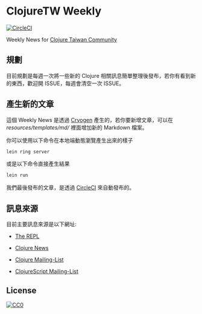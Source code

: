 # ClojureTW Weekly
[![CircleCI](https://circleci.com/gh/clojure-tw/weekly.svg?style=svg)](https://circleci.com/gh/clojure-tw/weekly)

Weekly News for [Clojure Taiwan Community](https://clojure.tw)

## 規劃

目前規劃是每週一次將一些新的 Clojure 相關訊息簡單整理後發布，若你有看到新的東西，歡迎開 ISSUE，每週會清空一次 ISSUE。

## 產生新的文章

這個 Weekly News 是透過 [Cryogen](http://cryogenweb.org/) 產生的，若你要新增文章，可以在 *resources/templates/md/* 裡面增加新的 Markdown 檔案。

你可以使用以下命令在本地端動態瀏覽產生出來的樣子

```sh
lein ring server
```

或是以下命令直接產生結果

```sh
lein run
```

我們最後發布的文章，是透過 [CircleCI](https://circleci.com) 來自動發布的。

## 訊息來源

目前主要訊息來源是以下網址:

* [The REPL](https://therepl.net/)

* [Clojure News](https://clojure.news)

* [Clojure Mailing-List](https://groups.google.com/forum/#!forum/clojure)

* [ClojureScript Mailing-List](https://groups.google.com/forum/#!forum/clojurescript)

## License

[![CC0](http://i.creativecommons.org/p/zero/1.0/88x31.png)](http://creativecommons.org/publicdomain/zero/1.0/)
